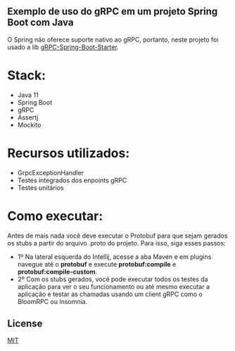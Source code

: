 ## Exemplo de uso do gRPC em um projeto Spring Boot com Java

O Spring não oferece suporte nativo ao gRPC, portanto, neste projeto foi usado a lib [gRPC-Spring-Boot-Starter](https://yidongnan.github.io/grpc-spring-boot-starter/en/).


# Stack:

- Java 11
- Spring Boot
- gRPC
- Assertj
- Mockito

# Recursos utilizados:
- GrpcExceptionHandler
- Testes integrados dos enpoints gRPC
- Testes unitários

# Como executar:
Antes de mais nada você deve executar o Protobuf para que sejam gerados os stubs a partir do arquivo .proto do projeto. Para isso, siga esses passos:
- 1º Na lateral esquerda do Intellij, acesse a aba Maven e em plugins navegue até o **protobuf** e execute **protobuf:compile** e **protobuf:compile-custom**.
- 2º Com os stubs gerados, você pode executar todos os testes da aplicação para ver o seu funcionamento ou até mesmo executar a aplicação e testar as chamadas usando um client gRPC como o BloomRPC ou Insomnia.

## License
[MIT](https://choosealicense.com/licenses/mit/)